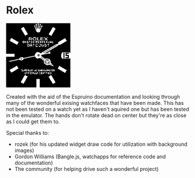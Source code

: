 # Rolex

![](screenshot.png)

Created with the aid of the Espruino documentation and looking through many of the wonderful exising watchfaces that have been made.
This has not been tested on a watch yet as I haven't aquired one but has been tested in the emulator.
The hands don't rotate dead on center but they're as close as I could get them to.

Special thanks to: 
* rozek (for his updated widget draw code for utilization with background images)
* Gordon Williams (Bangle.js, watchapps for reference code and documentation)
* The community (for helping drive such a wonderful project)
